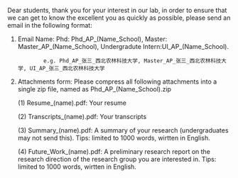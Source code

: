 Dear students, thank you for your interest in our lab, in order to ensure that we can get to know the excellent you as quickly as possible, please send an email in the following format:

1. Email Name: Phd: Phd_AP_(Name_School), Master: Master_AP_(Name_School), Undergradute Intern:UI_AP_(Name_School).

               e.g. Phd_AP_张三_西北农林科技大学, Master_AP_张三_西北农林科技大学, UI_AP_张三_西北农林科技大学

3. Attachments form: Please compress all following attachments into a single zip file, named as Phd_AP_(Name_School).zip
   
   (1) Resume_(name).pdf: Your resume
   
   (2) Transcripts_(name).pdf: Your transcripts
   
   (3) Summary_(name).pdf: A summary of your research (undergraduates may not send this). Tips: limited to 1000 words, wirtten in English.
   
   (4) Future_Work_(name).pdf: A preliminary research report on the research direction of the research group you are interested in. Tips: limited to 1000 words, wirtten in English.
